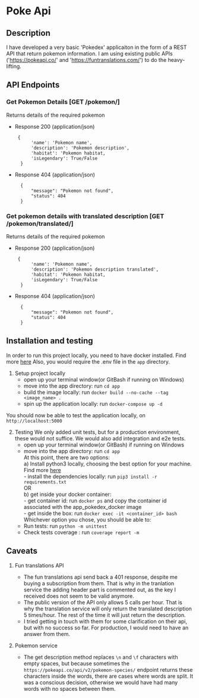 Poke Api
=========

Description
-----------
I have developed a very basic 'Pokedex' applicaiton in the form of a REST API that return pokemon information. I am using existing public APIs ('https://pokeapi.co/' and 'https://funtranslations.com/') to do the heavy-lifting. 


## API Endpoints
### Get Pokemon Details [GET /pokemon/<name>]

Returns details of the required pokemon

+ Response 200 (application/json)

       {
            'name': 'Pokemon name',
            'description': 'Pokemon description',
            'habitat': 'Pokemon habitat,
            'isLegendary': True/False
        }

+ Response 404 (application/json)

        {
            "message": "Pokemon not found",
            "status": 404
        }

### Get pokemon details with translated description [GET /pokemon/translated/<name>]

Returns details of the required pokemon

+ Response 200 (application/json)

       {
            'name': 'Pokemon name',
            'description': 'Pokemon description translated',
            'habitat': 'Pokemon habitat,
            'isLegendary': True/False
        }

+ Response 404 (application/json)

        {
            "message": "Pokemon not found",
            "status": 404
        }


Installation and testing
------------------------
In order to run this project locally, you need to have docker installed. Find more [here](https://www.docker.com/get-started)
Also, you would require the .env file in the `app` directory. 

1. Setup project locally
    - open up your terminal window(or GitBash if running on Windows)
    - move into the app directory: run `cd app`
    - build the image locally: run `docker build --no-cache --tag <image_name> .`
    - spin up the application locally: run `docker-compose up -d`

You should now be able to test the application locally, on `http://localhost:5000`

2. Testing
We only added unit tests, but for a production environment, these would not suffice. We would also add integration and e2e tests.
    - open up your terminal window(or GitBash) if running on Windows
    - move into the app directory: run `cd app` <br />
    At this point, there are two options: <br />
        a) Install python3 locally, choosing the best option for your machine. Find more [here](https://www.python.org/downloads/) <br />
            - install the dependencies locally: run `pip3 install -r requirements.txt` <br />
        OR <br />
        b) get inside your docker container: <br />
            - get container id: run `docker ps` and copy the container id associated with the app_pokedex_docker image <br />
            - get inside the box: run `docker exec -it <container_id> bash` <br />
    Whichever option you chose, you should be able to:
    - Run tests: run `python -m unittest`
    - Check tests coverage : run `coverage report -m`
    
Caveats
-------

1. Fun translations API
    - The fun translations api send back a 401 response, despite me buying a subscription from them. That is why in the tranlation service the adding header part is commented out, as the key I received does not seem to be valid anymore. 
    - The public version of the API only allows 5 calls per hour. That is why the translation service will only return the translated description 5 times/hour. The rest of the time it will just return the description.
    - I tried getting in touch with them for some clarification on their api, but with no success so far. For production, I would need to have an answer from them. 

2. Pokemon service
    - The get description method replaces `\n` and `\f` characters with empty spaces, but because sometimes the `https://pokeapi.co/api/v2/pokemon-species/` endpoint returns these characters inside the words, there are cases where words are split. It was a conscious decision, otherwise we would have had many words with no spaces between them.

